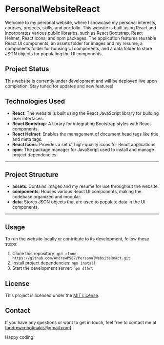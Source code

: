 # PersonalWebsiteReact

Welcome to my personal website, where I showcase my personal interests, courses, projects, skills, and portfolio. This website is built using React and incorporates various public libraries, such as React Bootstrap, React Helmet, React Icons, and npm packages. The application features reusable React UI components, an assets folder for images and my resume, a components folder for housing UI components, and a data folder to store JSON objects for populating the UI components.

## Project Status

This website is currently under development and will be deployed live upon completion. Stay tuned for updates and new features!

## Technologies Used

- **React**: The website is built using the React JavaScript library for building user interfaces.
- **React Bootstrap**: A library for integrating Bootstrap styles with React components.
- **React Helmet**: Enables the management of document head tags like title and meta tags.
- **React Icons**: Provides a set of high-quality icons for React applications.
- **npm**: The package manager for JavaScript used to install and manage project dependencies.
---


## Project Structure

- **assets**: Contains images and my resume for use throughout the website.
- **components**: Houses various React UI components, making the codebase organized and modular.
- **data**: Stores JSON objects that are used to populate data in the UI components.

---


## Usage

To run the website locally or contribute to its development, follow these steps:

1. Clone this repository: `git clone https://github.com/AndrewP987/PersonalWebsiteReact.git`
2. Install project dependencies: `npm install`
3. Start the development server: `npm start`

## License

This project is licensed under the [MIT License](LICENSE).

## Contact

If you have any questions or want to get in touch, feel free to contact me at [andrewcphotinakis@gmail.com].

Happy coding!
